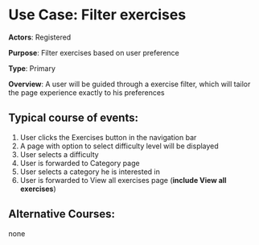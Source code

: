 # Use Case: Filter exercises

**Actors**: Registered

**Purpose**: Filter exercises based on user preference

**Type**: Primary

**Overview**: A user will be guided through a exercise filter, which will tailor the page experience exactly to his preferences

## Typical course of events:

1. User clicks the Exercises button in the navigation bar
2. A page with option to select difficulty level will be displayed
3. User selects a difficulty
4. User is forwarded to Category page
5. User selects a category he is interested in
6. User is forwarded to View all exercises page (**include View all exercises**)

## Alternative Courses:

none

<div style="page-break-after: always;"></div>
